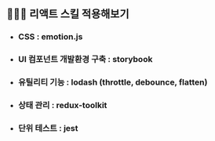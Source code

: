 ## 👨🏻‍💻 리액트 스킬 적용해보기

- ### **CSS** : emotion.js 
- ### **UI 컴포넌트 개발환경 구축** : storybook
- ### **유틸리티 기능** : lodash (throttle, debounce, flatten)
- ### **상태 관리** : redux-toolkit
- ### **단위 테스트** : jest